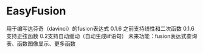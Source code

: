 # EasyFusion
用于编写达芬奇（davinci）的fusion表达式
0.1.6 之前支持线性和二次函数
0.1.6 支持正弦函数
0.2支持自动缓动（自动生成iif语句）
未来功能：fusion表达式查询表、函数图像显示、更多函数
